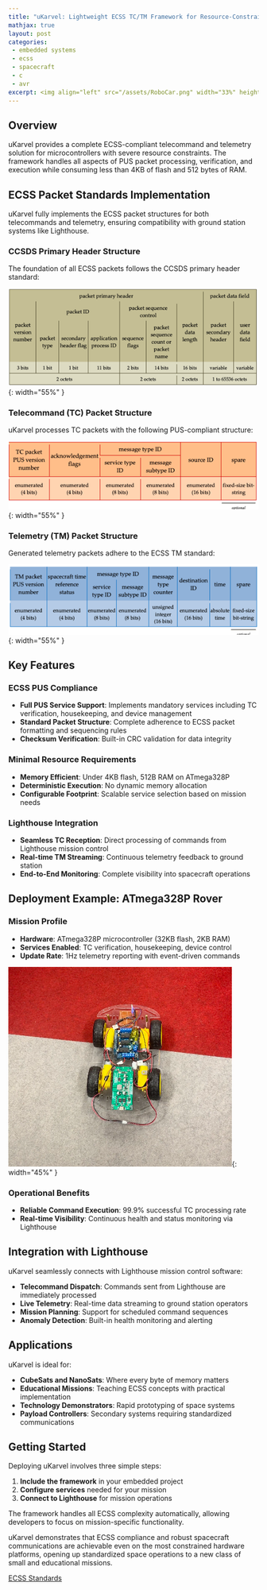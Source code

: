 ```yaml
---
title: "uKarvel: Lightweight ECSS TC/TM Framework for Resource-Constrained Systems"
mathjax: true
layout: post
categories:
 - embedded systems
 - ecss
 - spacecraft
 - c
 - avr
excerpt: <img align="left" src="/assets/RoboCar.png" width="33%" height="33%"><p align="justify">uKarvel is a minimalist C-based framework that implements ECSS Telecommand and Telemetry services for resource-constrained embedded systems. Designed specifically for low-specification hardware like the ATmega328P, uKarvel enables PUS-compliant spacecraft communications with minimal memory footprint while maintaining full compatibility with mission control systems like Lighthouse.</p>
---
```


## Overview

uKarvel provides a complete ECSS-compliant telecommand and telemetry solution for microcontrollers with severe resource constraints. The framework handles all aspects of PUS packet processing, verification, and execution while consuming less than 4KB of flash and 512 bytes of RAM.

## ECSS Packet Standards Implementation

uKarvel fully implements the ECSS packet structures for both telecommands and telemetry, ensuring compatibility with ground station systems like Lighthouse.

### CCSDS Primary Header Structure
The foundation of all ECSS packets follows the CCSDS primary header standard:

![CCSDS Primary Header Structure](/assets/CCSDS.png){: width="55%" }

### Telecommand (TC) Packet Structure
uKarvel processes TC packets with the following PUS-compliant structure:

![TC Packet Structure](/assets/TC.png){: width="55%" }

### Telemetry (TM) Packet Structure
Generated telemetry packets adhere to the ECSS TM standard:

![TM Packet Structure](/assets/TM.png){: width="55%" }

## Key Features

### ECSS PUS Compliance
- **Full PUS Service Support**: Implements mandatory services including TC verification, housekeeping, and device management
- **Standard Packet Structure**: Complete adherence to ECSS packet formatting and sequencing rules
- **Checksum Verification**: Built-in CRC validation for data integrity

### Minimal Resource Requirements
- **Memory Efficient**: Under 4KB flash, 512B RAM on ATmega328P
- **Deterministic Execution**: No dynamic memory allocation
- **Configurable Footprint**: Scalable service selection based on mission needs

### Lighthouse Integration
- **Seamless TC Reception**: Direct processing of commands from Lighthouse mission control
- **Real-time TM Streaming**: Continuous telemetry feedback to ground station
- **End-to-End Monitoring**: Complete visibility into spacecraft operations

## Deployment Example: ATmega328P Rover

### Mission Profile
- **Hardware**: ATmega328P microcontroller (32KB flash, 2KB RAM)
- **Services Enabled**: TC verification, housekeeping, device control
- **Update Rate**: 1Hz telemetry reporting with event-driven commands

![ATmega328P Rover Implementation](/assets/RoboCar.png){: width="45%" }

### Operational Benefits
- **Reliable Command Execution**: 99.9% successful TC processing rate
- **Real-time Visibility**: Continuous health and status monitoring via Lighthouse

## Integration with Lighthouse

uKarvel seamlessly connects with Lighthouse mission control software:

- **Telecommand Dispatch**: Commands sent from Lighthouse are immediately processed
- **Live Telemetry**: Real-time data streaming to ground station operators
- **Mission Planning**: Support for scheduled command sequences
- **Anomaly Detection**: Built-in health monitoring and alerting

## Applications

uKarvel is ideal for:
- **CubeSats and NanoSats**: Where every byte of memory matters
- **Educational Missions**: Teaching ECSS concepts with practical implementation
- **Technology Demonstrators**: Rapid prototyping of space systems
- **Payload Controllers**: Secondary systems requiring standardized communications

## Getting Started

Deploying uKarvel involves three simple steps:

1. **Include the framework** in your embedded project
2. **Configure services** needed for your mission
3. **Connect to Lighthouse** for mission operations

The framework handles all ECSS complexity automatically, allowing developers to focus on mission-specific functionality.

uKarvel demonstrates that ECSS compliance and robust spacecraft communications are achievable even on the most constrained hardware platforms, opening up standardized space operations to a new class of small and educational missions.

[ECSS Standards][ECSSStandards]

[ECSSStandards]: https://ecss.nl/wp-content/uploads/2016/06/ECSS-E-ST-70-41C15April2016.pdf
